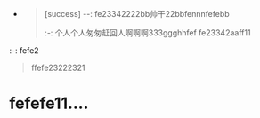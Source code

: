* > [success] --: fe23342222bb帅干22bbfennnfefebb
  >
  > :-: 个人个人匆匆赶回人啊啊啊333ggghhfef
  > fe23342aaff11

:-: fefe2

> ffefe23222321

# fefefe11....
